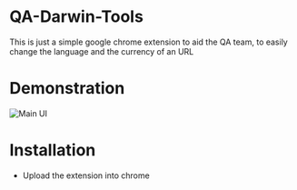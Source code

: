 # QA-Darwin-Tools

This is just a simple google chrome extension to aid the QA team, to easily change the language and the currency of an URL

# Demonstration 
![Main UI](https://imgur.com/a/6k8cGp9)

# Installation

- Upload the extension into chrome


